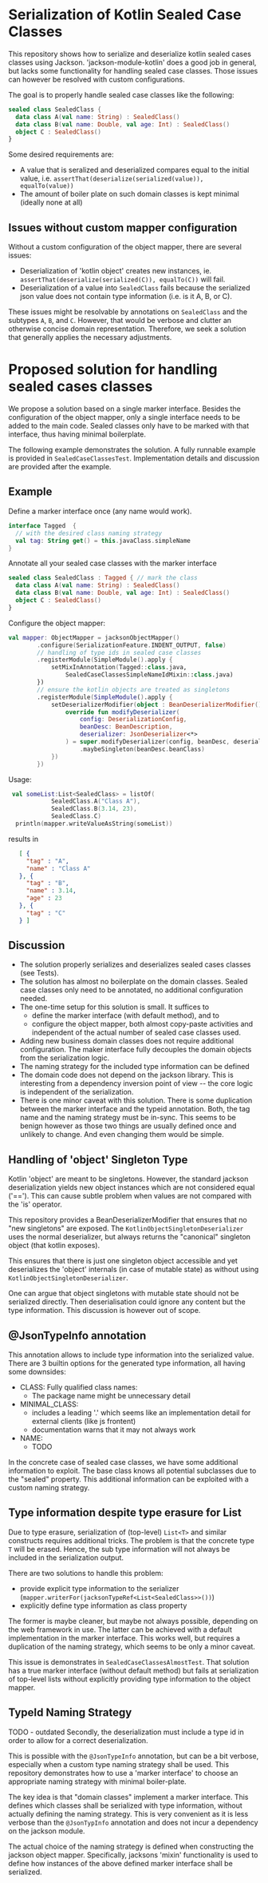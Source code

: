 # Serialization of Kotlin Sealed Case Classes

This repository shows how to serialize and deserialize kotlin sealed cases
classes using Jackson. 'jackson-module-kotlin' does a good job in general,
but lacks some functionality for handling sealed case classes. Those issues
can however be resolved with custom configurations.

The goal is to properly handle sealed case classes like the following:
```kotlin
sealed class SealedClass {
  data class A(val name: String) : SealedClass()
  data class B(val name: Double, val age: Int) : SealedClass()
  object C : SealedClass()
}
```
Some desired requirements are:
* A value that is seralized and deserialized compares equal to the initial value, i.e.
`assertThat(deserialize(serialized(value)), equalTo(value))`
* The amount of boiler plate on such domain classes is kept minimal (ideally none at all)

## Issues without custom mapper configuration

Without a custom configuration of the object mapper, there are several issues:
* Deserialization of 'kotlin object' creates new instances, ie. 
`assertThat(deserialize(serialized(C)), equalTo(C))` will fail.
* Deserialization of a value into `SealedClass` fails because the serialized json value does not contain type information (i.e. is it A, B, or C).

These issues might be resolvable by annotations on `SealedClass` and the subtypes `A`, `B`, and `C`.
However, that would be verbose and clutter an otherwise concise domain representation. 
Therefore, we seek a solution that generally applies the necessary adjustments.

# Proposed solution for handling sealed cases classes

We propose a solution based on a single marker interface. Besides the configuration of 
the object mapper, only a single interface needs to be added to the main code. Sealed
classes only have to be marked with that interface, thus having minimal boilerplate.

The following example demonstrates the solution. A fully runnable example is provided
in `SealedCaseClassesTest`. Implementation details and discussion are provided after
the example.

## Example

Define a marker interface once (any name would work).
```kotlin
interface Tagged  { 
  // with the desired class naming strategy
  val tag: String get() = this.javaClass.simpleName
}
```

Annotate all your sealed case classes with the marker interface
```kotlin
sealed class SealedClass : Tagged { // mark the class
  data class A(val name: String) : SealedClass()
  data class B(val name: Double, val age: Int) : SealedClass()
  object C : SealedClass()
}
```

Configure the object mapper: 
```kotlin
val mapper: ObjectMapper = jacksonObjectMapper()
        .configure(SerializationFeature.INDENT_OUTPUT, false)
        // handling of type ids in sealed case classes
        .registerModule(SimpleModule().apply {
            setMixInAnnotation(Tagged::class.java,
                SealedCaseClassesSimpleNameIdMixin::class.java)
        })
        // ensure the kotlin objects are treated as singletons
        .registerModule(SimpleModule().apply {
            setDeserializerModifier(object : BeanDeserializerModifier() {
                override fun modifyDeserializer(
                    config: DeserializationConfig,
                    beanDesc: BeanDescription,
                    deserializer: JsonDeserializer<*>
                ) = super.modifyDeserializer(config, beanDesc, deserializer)
                    .maybeSingleton(beanDesc.beanClass)
            })
        })
```

Usage:
```kotlin
 val someList:List<SealedClass> = listOf(
            SealedClass.A("Class A"),
            SealedClass.B(3.14, 23),
            SealedClass.C)
  println(mapper.writeValueAsString(someList))
```
results in
```json
   [ {
     "tag" : "A",
     "name" : "Class A"
   }, {
     "tag" : "B",
     "name" : 3.14,
     "age" : 23
   }, {
     "tag" : "C"
   } ]
```

## Discussion

- The solution properly serializes and deserializes sealed cases classes (see Tests).
- The solution has almost no boilerplate on the domain classes. 
  Sealed case classes only need to be annotated, no additional configuration needed.
- The one-time setup for this solution is small. It suffices to
  * define the marker interface (with default method), and to
  * configure the object mapper, both almost copy-paste activities and independent of the actual number of sealed case classes used.
- Adding new business domain classes does not require additional configuration.
The maker interface fully decouples the domain objects from the serialization logic.
- The naming strategy for the included type information can be defined
- The domain code does not depend on the jackson library. This is interesting from a dependency 
inversion point of view -- the core logic is independent of the serialization.
- There is one minor caveat with this solution. 
There is some duplication between the marker interface and the typeid annotation.
Both, the tag name and the naming strategy must be in-sync. This seems to be benign however
as those two things are usually defined once and unlikely to change. And even changing them would be simple.

## Handling of 'object' Singleton Type

Kotlin 'object' are meant to be singletons. However, the standard jackson
deserialization yields new object instances which are not considered equal ('=='). 
This can cause subtle problem when values are not compared with the 'is' operator.

This repository provides a BeanDeserializerModifier that ensures that no "new
singletons" are exposed. The `KotlinObjectSingletonDeserializer` uses the
normal deserializer, but always returns the "canonical" singleton object (that
kotlin exposes).

This ensures that there is just one singleton object accessible and yet
deserializes the 'object' internals (in case of mutable state) as without using
`KotlinObjectSingletonDeserializer`. 

One can argue that object singletons with mutable state
should not be serialized directly. 
Then deserialisation could ignore any content but the type information.
This discussion is however out of scope.

## @JsonTypeInfo annotation

This annotation allows to include type information into the serialized value.
There are 3 builtin options for the generated type information, all having some
downsides:
* CLASS: Fully qualified class names: 
  - The package name might be unnecessary detail
* MINIMAL_CLASS: 
  - includes a leading '.' which seems like an implementation detail for external clients (like js frontent)
  - documentation warns that it may not always work
* NAME:
  - TODO
  
In the concrete case of sealed case classes, we have some additional information to exploit.
The base class knows all potential subclasses due to the "sealed" property. This additional
information can be exploited with a custom naming strategy.

## Type information despite type erasure for List<T>

Due to type erasure, serialization of (top-level) `List<T>` and similar constructs 
requires additional tricks. The problem is that the concrete type `T` will be erased. 
Hence, the sub type information will not always be included in the serialization output. 

There are two solutions to handle this problem:
* provide explicit type information to the serializer 
(`mapper.writerFor(jacksonTypeRef<List<SealedClass>>())`)
* explicitly define type information as class property

The former is maybe cleaner, but maybe not always possible, depending on the web framework in use.
The latter can be achieved with a default implementation in the marker interface. This works well,
but requires a duplication of the naming strategy, which seems to be only a minor caveat.

This issue is demonstrates in `SealedCaseClassesAlmostTest`.
That solution has a true marker interface (without default method)
but fails at serialization of top-level lists without explicitly 
providing type information to the object mapper.

##  TypeId Naming Strategy

TODO - outdated
Secondly, the deserialization must include a type id in order to allow for a
correct deserialization.

This is possible with the `@JsonTypeInfo` annotation, but can be a bit verbose,
especially when a custom type naming strategy shall be used. This repository
demonstrates how to use a 'marker interface' to choose an appropriate naming
strategy with minimal boiler-plate.

The key idea is that "domain classes" implement a marker interface.  This
defines which classes shall be serialized with type information, without
actually defining the naming strategy. This is very convenient as it is less
verbose than the `@JsonTypInfo` annotation and does not incur a dependency on
the jackson module.

The actual choice of the naming strategy is defined when constructing the
jackson object mapper. Specifically, jacksons 'mixin' functionality is used to
define how instances of the above defined marker interface shall be serialized.
